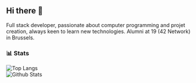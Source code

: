 ## Hi there 👋

Full stack developer, passionate about computer programming and projet creation, always keen to learn new technologies. Alumni at 19 (42 Network) in Brussels.

### 📊 Stats

![Top Langs](https://github-readme-stats.vercel.app/api/top-langs/?username=fluchtens&layout=compact&theme=github_dark)  
![Github Stats](https://github-readme-stats.vercel.app/api?username=fluchtens&show_icons=true&theme=github_dark)
